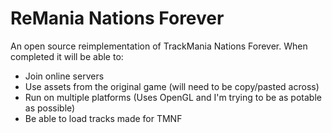 # ReMania Nations Forever

An open source reimplementation of TrackMania Nations Forever. When completed it will be able to:
- Join online servers
- Use assets from the original game (will need to be copy/pasted across)
- Run on multiple platforms (Uses OpenGL and I'm trying to be as potable as possible)
- Be able to load tracks made for TMNF
